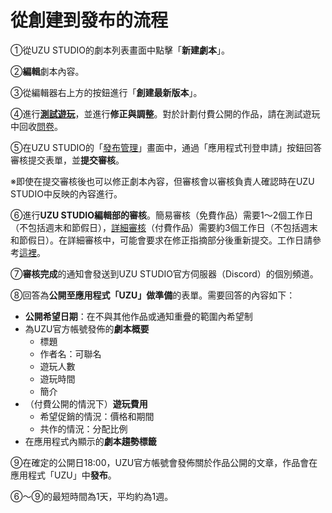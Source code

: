 # 從創建到發布的流程

①從UZU STUDIO的劇本列表畫面中點擊「**新建劇本**」。

②**編輯**劇本內容。

③從編輯器右上方的按鈕進行「**創建最新版本**」。

④進行[**測試遊玩**](testplay.md)，並進行**修正與調整**。對於計劃付費公開的作品，請在測試遊玩中回收[問卷](submit/questionnaire.md)。

⑤在UZU STUDIO的「[發布管理](../../scenariohome/release.md)」畫面中，通過「應用程式刊登申請」按鈕回答審核提交表單，並**提交審核**。

※即使在提交審核後也可以修正劇本內容，但審核會以審核負責人確認時在UZU STUDIO中反映的內容進行。

⑥進行**UZU STUDIO編輯部的審核**。簡易審核（免費作品）需要1～2個工作日（不包括週末和節假日），[詳細審核](submit/check.md)（付費作品）需要約3個工作日（不包括週末和節假日）。在詳細審核中，可能會要求在修正指摘部分後重新提交。工作日請參考[這裡](../working-day.md)。

⑦**審核完成**的通知會發送到UZU STUDIO官方伺服器（Discord）的個別頻道。

⑧回答為**公開至應用程式「UZU」做準備**的表單。需要回答的內容如下：

* **公開希望日期**：在不與其他作品或通知重疊的範圍內希望制
* 為UZU官方帳號發佈的**劇本概要**
  * 標題
  * 作者名：可聯名
  * 遊玩人數
  * 遊玩時間
  * 簡介
* （付費公開的情況下）**遊玩費用**
  * 希望促銷的情況：價格和期間
  * 共作的情況：分配比例
* 在應用程式內顯示的**劇本趨勢標籤**

⑨在確定的公開日18:00，UZU官方帳號會發佈關於作品公開的文章，作品會在應用程式「UZU」中**發布**。

⑥～⑨的最短時間為1天，平均約為1週。